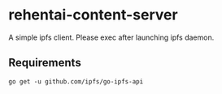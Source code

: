 # rehentai-content-server
A simple ipfs client. Please exec after launching ipfs daemon.

## Requirements
```shell
go get -u github.com/ipfs/go-ipfs-api
```
